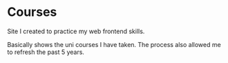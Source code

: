 # Courses

Site I created to practice my web frontend skills. 

Basically shows the uni courses I have taken. The process also allowed me to refresh the past 5 years.

